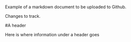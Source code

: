 Example of a markdown document to be uploaded to Github.

Changes to track.

#A header

Here is where information under a header goes